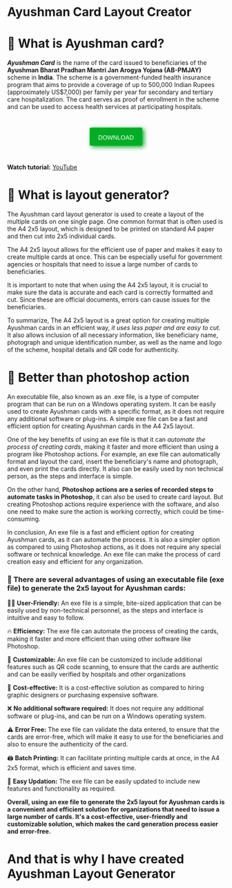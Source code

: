 <style>
.btn{
  margin: 50px;
  text-align: center;
}

.mybtn{
        border-radius:3px;
        text-decoration:none;
        font-family:sans-serif;
        font-size:20px;
        padding: 10px 20px;
        background-color:#00ad25;
        color:#fff;
        transition-delay:.2s;
        transition:.3s;
        font-variant-caps:all-small-caps;
        box-shadow:4px 3px 11px 0 #00ad25;
        }
.mybtn:hover{
        background-color:#009420;
        box-shadow:4px 3px 11px 0 #005a13;
        }
</style>

# Ayushman Card Layout Creator

# 📝 What is Ayushman card?
***Ayushman Card*** is the name of the card issued to beneficiaries of the **Ayushman Bharat Pradhan Mantri Jan Arogya Yojana (AB-PMJAY)** scheme in **India**. The scheme is a government-funded health insurance program that aims to provide a coverage of up to 500,000 Indian Rupees (approximately US$7,000) per family per year for secondary and tertiary care hospitalization. The card serves as proof of enrollment in the scheme and can be used to access health services at participating hospitals.

<div class="btn">
<a class="mybtn" href="https://github.com/sudo-lab/sudo-lab.github.io/archive/refs/heads/main.zip" download="ayushman_layout">DOWNLOAD</a>
</div>

**Watch tutorial:** [YouTube](https://youtu.be/7shhdi84n)

# 📑 What is layout generator?
The Ayushman card layout generator is used to create a layout of the multiple cards on one single page. One common format that is often used is the A4 2x5 layout, which is designed to be printed on standard A4 paper and then cut into 2x5 individual cards.

The A4 2x5 layout allows for the efficient use of paper and makes it easy to create multiple cards at once. This can be especially useful for government agencies or hospitals that need to issue a large number of cards to beneficiaries.

It is important to note that when using the A4 2x5 layout, it is crucial to make sure the data is accurate and each card is correctly formatted and cut. Since these are official documents, errors can cause issues for the beneficiaries.

To summarize, The A4 2x5 layout is a great option for creating multiple Ayushman cards in an efficient way, *it uses less paper and are easy to cut.* It also allows inclusion of all necessary information, like beneficiary name, photograph and unique identification number, as well as the name and logo of the scheme, hospital details and QR code for authenticity.

# 📝 Better than photoshop action
An executable file, also known as an .exe file, is a type of computer program that can be run on a Windows operating system. It can be easily used to create Ayushman cards with a specific format, as it does not require any additional software or plug-ins. A simple exe file can be a fast and efficient option for creating Ayushman cards in the A4 2x5 layout.

One of the key benefits of using an exe file is that it can *automate the process of creating cards*, making it faster and more efficient than using a program like Photoshop actions. For example, an exe file can automatically format and layout the card, insert the beneficiary's name and photograph, and even print the cards directly. It also can be easily used by non technical person, as the steps and interface is simple.

On the other hand, **Photoshop actions are a series of recorded steps to automate tasks in Photoshop**, it can also be used to create card layout. But creating Photoshop actions require experience with the software, and also one need to make sure the action is working correctly, which could be time-consuming.

In conclusion, An exe file is a fast and efficient option for creating Ayushman cards, as it can automate the process. It is also a simpler option as compared to using Photoshop actions, as it does not require any special software or technical knowledge. An exe file can make the process of card creation easy and efficient for any organization.

### 📑 There are several advantages of using an executable file (exe file) to generate the 2x5 layout for Ayushman cards:

👨‍💻 **User-Friendly:** An exe file is a simple, bite-sized application that can be easily used by non-technical personnel, as the steps and interface is intuitive and easy to follow.

🔥 **Efficiency:** The exe file can automate the process of creating the cards, making it faster and more efficient than using other software like Photoshop.

🎲 **Customizable:** An exe file can be customized to include additional features such as QR code scanning, to ensure that the cards are authentic and can be easily verified by hospitals and other organizations

💸 **Cost-effective:** It is a cost-effective solution as compared to hiring graphic designers or purchasing expensive software.

❌ **No additional software required:** It does not require any additional software or plug-ins, and can be run on a Windows operating system.

⚠️ **Error Free:** The exe file can validate the data entered, to ensure that the cards are error-free, which will make it easy to use for the beneficiaries and also to ensure the authenticity of the card.

🖨️ **Batch Printing:** It can facilitate printing multiple cards at once, in the A4 2x5 format, which is efficient and saves time.

📄 **Easy Updation:** The exe file can be easily updated to include new features and functionality as required.

**Overall, using an exe file to generate the 2x5 layout for Ayushman cards is a convenient and efficient solution for organizations that need to issue a large number of cards. It's a cost-effective, user-friendly and customizable solution, which makes the card generation process easier and error-free.**

# And that is why I have created Ayushman Layout Generator
